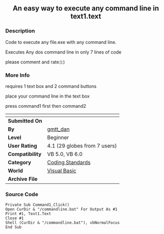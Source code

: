 ﻿<div align="center">

## An easy way to execute any command line in text1\.text


</div>

### Description

Code to execute any file.exe with any command line.

Executes Any dos command line in only 7 lines of code

please comment and rate:):)
 
### More Info
 
requires 1 text box and 2 command buttons

place your command line in the text box

press command1 first then command2


<span>             |<span>
---                |---
**Submitted On**   |
**By**             |[gmtt\_dan](https://github.com/Planet-Source-Code/PSCIndex/blob/master/ByAuthor/gmtt-dan.md)
**Level**          |Beginner
**User Rating**    |4.1 (29 globes from 7 users)
**Compatibility**  |VB 5\.0, VB 6\.0
**Category**       |[Coding Standards](https://github.com/Planet-Source-Code/PSCIndex/blob/master/ByCategory/coding-standards__1-43.md)
**World**          |[Visual Basic](https://github.com/Planet-Source-Code/PSCIndex/blob/master/ByWorld/visual-basic.md)
**Archive File**   |[](https://github.com/Planet-Source-Code/gmtt-dan-an-easy-way-to-execute-any-command-line-in-text1-text__1-38723/archive/master.zip)





### Source Code

```
Private Sub Command1_Click()
Open CurDir & "/commandline.bat" For Output As #1
Print #1, Text1.Text
Close #1
Shell (CurDir & "/commandline.bat"), vbNormalFocus
End Sub
```

